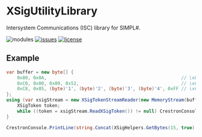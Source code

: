 # XSigUtilityLibrary
Intersystem Communications (ISC) library for SIMPL#.

![modules](https://img.shields.io/badge/S%23-Modules-brightgreen.svg) [![issues](https://img.shields.io/github/issues/bitm0de/XSigUtilityLibrary.svg?style=flat)](https://github.com/bitm0de/XSigUtilityLibrary/issues) [![license](https://img.shields.io/badge/license-MIT-brightgreen.svg)](https://github.com/bitm0de/XSigUtilityLibrary/blob/master/LICENSE)

## Example
```cs
var buffer = new byte[] {
    0x80, 0x0A,                                                  // \x80\x0A (Digital = 1, Index = 11)
    0xC0, 0x00, 0x09, 0x52,                                      // \xC0\x00\x09R (Analog = 1234, Index = 1)
    0xC8, 0x05, (byte)'1', (byte)'2', (byte)'3', (byte)'4', 0xFF // \xC8\x051234\xFF (Serial = "1234", Index = 6)
};
using (var xsigStream = new XSigTokenStreamReader(new MemoryStream(buffer))) {
    XSigToken token;
    while ((token = xsigStream.ReadXSigToken()) != null) CrestronConsole.PrintLine(token.GetType().Name + ": " + token.Index + " = " + token);
}

CrestronConsole.PrintLine(string.Concat(XSigHelpers.GetBytes(15, true).Select(b => "\\x" + b.ToString("X2")).ToArray()));
```
